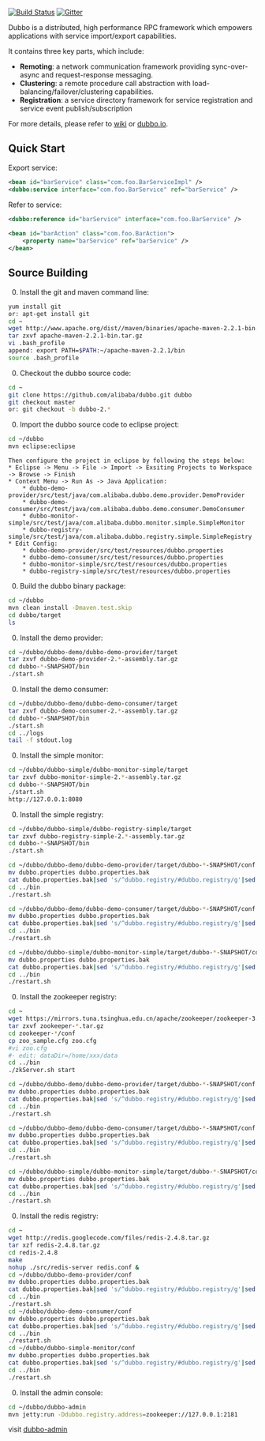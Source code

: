 [![Build Status](https://travis-ci.org/alibaba/dubbo.svg?branch=master)](https://travis-ci.org/alibaba/dubbo) [![Gitter](https://badges.gitter.im/alibaba/dubbo.svg)](https://gitter.im/alibaba/dubbo?utm_source=badge&utm_medium=badge&utm_campaign=pr-badge)

Dubbo is a distributed, high performance RPC framework which empowers applications with service import/export capabilities.

It contains three key parts, which include:

* **Remoting**: a network communication framework providing sync-over-async and request-response messaging.
* **Clustering**: a remote procedure call abstraction with load-balancing/failover/clustering capabilities.
* **Registration**: a service directory framework for service registration and service event publish/subscription

For more details, please refer to [wiki](https://github.com/alibaba/dubbo/wiki) or [dubbo.io](http://dubbo.io).

## Quick Start


Export service:

```xml
<bean id="barService" class="com.foo.BarServiceImpl" />
<dubbo:service interface="com.foo.BarService" ref="barService" />
```

Refer to service:

```xml
<dubbo:reference id="barService" interface="com.foo.BarService" />
	
<bean id="barAction" class="com.foo.BarAction">
    <property name="barService" ref="barService" />
</bean>
```

## Source Building


0. Install the git and maven command line:

```sh
yum install git
or: apt-get install git
cd ~
wget http://www.apache.org/dist//maven/binaries/apache-maven-2.2.1-bin.tar.gz
tar zxvf apache-maven-2.2.1-bin.tar.gz
vi .bash_profile
append: export PATH=$PATH:~/apache-maven-2.2.1/bin
source .bash_profile
```

0. Checkout the dubbo source code:

```sh
cd ~
git clone https://github.com/alibaba/dubbo.git dubbo
git checkout master
or: git checkout -b dubbo-2.*
```

0. Import the dubbo source code to eclipse project:

```sh
cd ~/dubbo
mvn eclipse:eclipse
```

    Then configure the project in eclipse by following the steps below:
    * Eclipse -> Menu -> File -> Import -> Exsiting Projects to Workspace -> Browse -> Finish
    * Context Menu -> Run As -> Java Application:
        * dubbo-demo-provider/src/test/java/com.alibaba.dubbo.demo.provider.DemoProvider
        * dubbo-demo-consumer/src/test/java/com.alibaba.dubbo.demo.consumer.DemoConsumer
        * dubbo-monitor-simple/src/test/java/com.alibaba.dubbo.monitor.simple.SimpleMonitor
        * dubbo-registry-simple/src/test/java/com.alibaba.dubbo.registry.simple.SimpleRegistry
    * Edit Config:
        * dubbo-demo-provider/src/test/resources/dubbo.properties
        * dubbo-demo-consumer/src/test/resources/dubbo.properties
        * dubbo-monitor-simple/src/test/resources/dubbo.properties
        * dubbo-registry-simple/src/test/resources/dubbo.properties

0. Build the dubbo binary package:

```sh
cd ~/dubbo
mvn clean install -Dmaven.test.skip
cd dubbo/target
ls
```

0. Install the demo provider:

```sh
cd ~/dubbo/dubbo-demo/dubbo-demo-provider/target
tar zxvf dubbo-demo-provider-2.*-assembly.tar.gz
cd dubbo-*-SNAPSHOT/bin
./start.sh
```

0. Install the demo consumer:

```sh
cd ~/dubbo/dubbo-demo/dubbo-demo-consumer/target
tar zxvf dubbo-demo-consumer-2.*-assembly.tar.gz
cd dubbo-*-SNAPSHOT/bin
./start.sh
cd ../logs
tail -f stdout.log
```

0. Install the simple monitor:

```sh
cd ~/dubbo/dubbo-simple/dubbo-monitor-simple/target
tar zxvf dubbo-monitor-simple-2.*-assembly.tar.gz
cd dubbo-*-SNAPSHOT/bin
./start.sh
http://127.0.0.1:8080
```

0. Install the simple registry:

```sh
cd ~/dubbo/dubbo-simple/dubbo-registry-simple/target
tar zxvf dubbo-registry-simple-2.*-assembly.tar.gz
cd dubbo-*-SNAPSHOT/bin
./start.sh

cd ~/dubbo/dubbo-demo/dubbo-demo-provider/target/dubbo-*-SNAPSHOT/conf
mv dubbo.properties dubbo.properties.bak
cat dubbo.properties.bak|sed 's/^dubbo.registry/#dubbo.registry/g'|sed 's/^#dubbo.registry.address=zookeeper/dubbo.registry.address=dubbo/g' > dubbo.properties
cd ../bin
./restart.sh

cd ~/dubbo/dubbo-demo/dubbo-demo-consumer/target/dubbo-*-SNAPSHOT/conf
mv dubbo.properties dubbo.properties.bak
cat dubbo.properties.bak|sed 's/^dubbo.registry/#dubbo.registry/g'|sed 's/^#dubbo.registry.address=zookeeper/dubbo.registry.address=dubbo/g' > dubbo.properties
cd ../bin
./restart.sh

cd ~/dubbo/dubbo-simple/dubbo-monitor-simple/target/dubbo-*-SNAPSHOT/conf
mv dubbo.properties dubbo.properties.bak
cat dubbo.properties.bak|sed 's/^dubbo.registry/#dubbo.registry/g'|sed 's/^#dubbo.registry.address=zookeeper/dubbo.registry.address=dubbo/g' > dubbo.properties
cd ../bin
./restart.sh
```

0. Install the zookeeper registry:

```sh
cd ~
wget https://mirrors.tuna.tsinghua.edu.cn/apache/zookeeper/zookeeper-3.4.10/zookeeper-3.4.10.tar.gz
tar zxvf zookeeper-*.tar.gz
cd zookeeper-*/conf
cp zoo_sample.cfg zoo.cfg
#vi zoo.cfg
#- edit: dataDir=/home/xxx/data
cd ../bin
./zkServer.sh start

cd ~/dubbo/dubbo-demo/dubbo-demo-provider/target/dubbo-*-SNAPSHOT/conf
mv dubbo.properties dubbo.properties.bak
cat dubbo.properties.bak|sed 's/^dubbo.registry/#dubbo.registry/g'|sed 's/^#dubbo.registry.address=zookeeper/dubbo.registry.address=zookeeper/g' > dubbo.properties
cd ../bin
./restart.sh

cd ~/dubbo/dubbo-demo/dubbo-demo-consumer/target/dubbo-*-SNAPSHOT/conf
mv dubbo.properties dubbo.properties.bak
cat dubbo.properties.bak|sed 's/^dubbo.registry/#dubbo.registry/g'|sed 's/^#dubbo.registry.address=zookeeper/dubbo.registry.address=zookeeper/g' > dubbo.properties
cd ../bin
./restart.sh

cd ~/dubbo/dubbo-simple/dubbo-monitor-simple/target/dubbo-*-SNAPSHOT/conf
mv dubbo.properties dubbo.properties.bak
cat dubbo.properties.bak|sed 's/^dubbo.registry/#dubbo.registry/g'|sed 's/^#dubbo.registry.address=zookeeper/dubbo.registry.address=zookeeper/g' > dubbo.properties
cd ../bin
./restart.sh
```

0. Install the redis registry:

```sh
cd ~
wget http://redis.googlecode.com/files/redis-2.4.8.tar.gz
tar xzf redis-2.4.8.tar.gz
cd redis-2.4.8
make
nohup ./src/redis-server redis.conf &
cd ~/dubbo/dubbo-demo-provider/conf
mv dubbo.properties dubbo.properties.bak
cat dubbo.properties.bak|sed 's/^dubbo.registry/#dubbo.registry/g'|sed 's/^#dubbo.registry.address=zookeeper/dubbo.registry.address=redis/g' > dubbo.properties
cd ../bin
./restart.sh
cd ~/dubbo/dubbo-demo-consumer/conf
mv dubbo.properties dubbo.properties.bak
cat dubbo.properties.bak|sed 's/^dubbo.registry/#dubbo.registry/g'|sed 's/^#dubbo.registry.address=zookeeper/dubbo.registry.address=redis/g' > dubbo.properties
cd ../bin
./restart.sh
cd ~/dubbo/dubbo-simple-monitor/conf
mv dubbo.properties dubbo.properties.bak
cat dubbo.properties.bak|sed 's/^dubbo.registry/#dubbo.registry/g'|sed 's/^#dubbo.registry.address=zookeeper/dubbo.registry.address=redis/g' > dubbo.properties
cd ../bin
./restart.sh
```

0. Install the admin console:

```sh
cd ~/dubbo/dubbo-admin
mvn jetty:run -Ddubbo.registry.address=zookeeper://127.0.0.1:2181
```
visit [dubbo-admin](http://root:root@dubbo:8081/governance/services)

